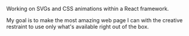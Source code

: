 Working on SVGs and CSS animations within a React framework.

My goal is to make the most amazing web page I can with the creative restraint to use only what's available right out of the box.
